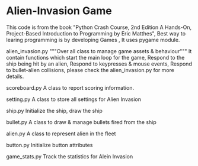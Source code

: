 # Alien-Invasion Game

This code is from the book "Python Crash Course, 2nd Edition
A Hands-On, Project-Based Introduction to Programming
by Eric Matthes", Best way to learing programming is by developing Games , It uses pygame module.


alien_invasion.py
"""Over all class to manage game assets & behaviour"""
It contain functions which start the main loop for the game, Respond to the ship being hit by an alien, Respond to keypresses & mouse events,
Respond to bullet-alien collisions, please check the alien_invasion.py for more details.

scoreboard.py
A class to report scoring information.

setting.py
A class to store all settings for Alien Invasion

ship.py
Initialize the ship, draw the ship

bullet.py
A class to draw & manage bullets fired from the ship

alien.py
A class to represent alien in the fleet

button.py
Initialize button attributes

game_stats.py
Track the statistics for Alein Invasion
